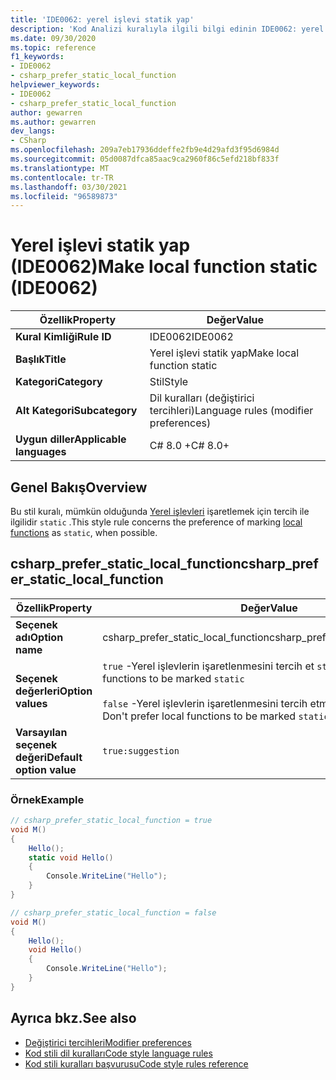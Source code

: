 ```yaml
---
title: 'IDE0062: yerel işlevi statik yap'
description: 'Kod Analizi kuralıyla ilgili bilgi edinin IDE0062: yerel işlevi statik yap'
ms.date: 09/30/2020
ms.topic: reference
f1_keywords:
- IDE0062
- csharp_prefer_static_local_function
helpviewer_keywords:
- IDE0062
- csharp_prefer_static_local_function
author: gewarren
ms.author: gewarren
dev_langs:
- CSharp
ms.openlocfilehash: 209a7eb17936ddeffe2fb9e4d29afd3f95d6984d
ms.sourcegitcommit: 05d0087dfca85aac9ca2960f86c5efd218bf833f
ms.translationtype: MT
ms.contentlocale: tr-TR
ms.lasthandoff: 03/30/2021
ms.locfileid: "96589873"
---
```

# <a name="make-local-function-static-ide0062"></a><span data-ttu-id="c7495-103">Yerel işlevi statik yap (IDE0062)</span><span class="sxs-lookup"><span data-stu-id="c7495-103">Make local function static (IDE0062)</span></span>

|<span data-ttu-id="c7495-104">Özellik</span><span class="sxs-lookup"><span data-stu-id="c7495-104">Property</span></span>|<span data-ttu-id="c7495-105">Değer</span><span class="sxs-lookup"><span data-stu-id="c7495-105">Value</span></span>|
|-|-|
| <span data-ttu-id="c7495-106">**Kural Kimliği**</span><span class="sxs-lookup"><span data-stu-id="c7495-106">**Rule ID**</span></span> | <span data-ttu-id="c7495-107">IDE0062</span><span class="sxs-lookup"><span data-stu-id="c7495-107">IDE0062</span></span> |
| <span data-ttu-id="c7495-108">**Başlık**</span><span class="sxs-lookup"><span data-stu-id="c7495-108">**Title**</span></span> | <span data-ttu-id="c7495-109">Yerel işlevi statik yap</span><span class="sxs-lookup"><span data-stu-id="c7495-109">Make local function static</span></span> |
| <span data-ttu-id="c7495-110">**Kategori**</span><span class="sxs-lookup"><span data-stu-id="c7495-110">**Category**</span></span> | <span data-ttu-id="c7495-111">Stil</span><span class="sxs-lookup"><span data-stu-id="c7495-111">Style</span></span> |
| <span data-ttu-id="c7495-112">**Alt Kategori**</span><span class="sxs-lookup"><span data-stu-id="c7495-112">**Subcategory**</span></span> | <span data-ttu-id="c7495-113">Dil kuralları (değiştirici tercihleri)</span><span class="sxs-lookup"><span data-stu-id="c7495-113">Language rules (modifier preferences)</span></span> |
| <span data-ttu-id="c7495-114">**Uygun diller**</span><span class="sxs-lookup"><span data-stu-id="c7495-114">**Applicable languages**</span></span> | <span data-ttu-id="c7495-115">C# 8.0 +</span><span class="sxs-lookup"><span data-stu-id="c7495-115">C# 8.0+</span></span> |

## <a name="overview"></a><span data-ttu-id="c7495-116">Genel Bakış</span><span class="sxs-lookup"><span data-stu-id="c7495-116">Overview</span></span>

<span data-ttu-id="c7495-117">Bu stil kuralı, mümkün olduğunda [Yerel işlevleri](../../../csharp/programming-guide/classes-and-structs/local-functions.md) işaretlemek için tercih ile ilgilidir `static` .</span><span class="sxs-lookup"><span data-stu-id="c7495-117">This style rule concerns the preference of marking [local functions](../../../csharp/programming-guide/classes-and-structs/local-functions.md) as `static`, when possible.</span></span>

## <a name="csharp_prefer_static_local_function"></a><span data-ttu-id="c7495-118">csharp_prefer_static_local_function</span><span class="sxs-lookup"><span data-stu-id="c7495-118">csharp_prefer_static_local_function</span></span>

|<span data-ttu-id="c7495-119">Özellik</span><span class="sxs-lookup"><span data-stu-id="c7495-119">Property</span></span>|<span data-ttu-id="c7495-120">Değer</span><span class="sxs-lookup"><span data-stu-id="c7495-120">Value</span></span>|
|-|-|
| <span data-ttu-id="c7495-121">**Seçenek adı**</span><span class="sxs-lookup"><span data-stu-id="c7495-121">**Option name**</span></span> | <span data-ttu-id="c7495-122">csharp_prefer_static_local_function</span><span class="sxs-lookup"><span data-stu-id="c7495-122">csharp_prefer_static_local_function</span></span> |
| <span data-ttu-id="c7495-123">**Seçenek değerleri**</span><span class="sxs-lookup"><span data-stu-id="c7495-123">**Option values**</span></span> | <span data-ttu-id="c7495-124">`true` -Yerel işlevlerin işaretlenmesini tercih et `static`</span><span class="sxs-lookup"><span data-stu-id="c7495-124">`true` - Prefer local functions to be marked `static`</span></span><br /><br /><span data-ttu-id="c7495-125">`false` -Yerel işlevlerin işaretlenmesini tercih etmeyin `static`</span><span class="sxs-lookup"><span data-stu-id="c7495-125">`false` - Don't prefer local functions to be marked `static`</span></span> |
| <span data-ttu-id="c7495-126">**Varsayılan seçenek değeri**</span><span class="sxs-lookup"><span data-stu-id="c7495-126">**Default option value**</span></span> | `true:suggestion` |

### <a name="example"></a><span data-ttu-id="c7495-127">Örnek</span><span class="sxs-lookup"><span data-stu-id="c7495-127">Example</span></span>

```csharp
// csharp_prefer_static_local_function = true
void M()
{
    Hello();
    static void Hello()
    {
        Console.WriteLine("Hello");
    }
}

// csharp_prefer_static_local_function = false
void M()
{
    Hello();
    void Hello()
    {
        Console.WriteLine("Hello");
    }
}
```

## <a name="see-also"></a><span data-ttu-id="c7495-128">Ayrıca bkz.</span><span class="sxs-lookup"><span data-stu-id="c7495-128">See also</span></span>

- [<span data-ttu-id="c7495-129">Değiştirici tercihleri</span><span class="sxs-lookup"><span data-stu-id="c7495-129">Modifier preferences</span></span>](modifier-preferences.md)
- [<span data-ttu-id="c7495-130">Kod stili dil kuralları</span><span class="sxs-lookup"><span data-stu-id="c7495-130">Code style language rules</span></span>](language-rules.md)
- [<span data-ttu-id="c7495-131">Kod stili kuralları başvurusu</span><span class="sxs-lookup"><span data-stu-id="c7495-131">Code style rules reference</span></span>](index.md)
